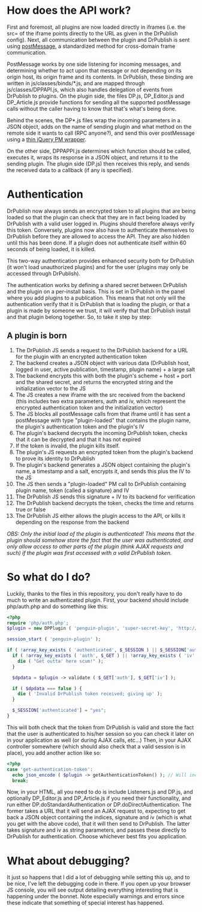 How does the API work?
==========================
First and foremost, all plugins are now loaded directly in iframes (i.e. the src= of the iframe points directly to the URL as given in the DrPublish config).
Next, all communication between the plugin and DrPublish is sent using [postMessage](https://developer.mozilla.org/en/DOM/window.postMessage), a standardized method for cross-domain frame communication.

PostMessage works by one side listening for incoming messages, and determining whether to act upon that message or not depending on its origin host, its origin frame and its contents.
In DrPublish, these binding are written in js/classes/binds/\*.js, and are mapped through js/classes/DPPAPI.js, which also handles delegation of events from DrPublish to plugins.
On the plugin side, the files DP.js, DP\_Editor.js and DP\_Article.js provide functions for sending all the supported postMessage calls without the caller having to know that that's what's being done.

Behind the scenes, the DP\*.js files wrap the incoming parameters in a JSON object, adds on the name of sending plugin and what method on the remote side it wants to call (RPC anyone?), and send this over postMessage using a [thin jQuery PM wrapper](http://postmessage.freebaseapps.com/).

On the other side, DPPAPPI.js determines which function should be called, executes it, wraps its response in a JSON object, and returns it to the sending plugin. The plugin side (DP.js) then receives this reply, and sends the received data to a callback (if any is specified).

Authentication
==============
DrPublish now always sends an encrypted token to all plugins that are being loaded so that the plugin can check that they are in fact being loaded by DrPublish with a valid user logged in.
Plugins should therefore always verify this token.
Conversely, plugins now also have to authenticate themselves to DrPublish before they are allowed to access the API. They are also hidden until this has been done.
If a plugin does not authenticate itself within 60 seconds of being loaded, it is killed.

This two-way authentication provides enhanced security both for DrPublish (it won't load unauthorized plugins) and for the user (plugins may only be accessed through DrPublish).

The authentication works by defining a shared secret between DrPublish and the plugin on a per-install basis.
This is set in DrPublish in the panel where you add plugins to a publication.
This means that not only will the authentication verify that it is DrPublish that is loading the plugin, or that a plugin is made by someone we trust, it will verify that that DrPublish install and that plugin belong together.
So, to take it step by step:

A plugin is born
----------------
1. The DrPublish JS sends a request to the DrPublish backend for a URL for the plugin with an encrypted authentication token
2. The backend creates a JSON object with various data (DrPublish host, logged in user, active publication, timestamp, plugin name) + a large salt
3. The backend encrypts this with both the plugin's scheme + host + port and the shared secret, and returns the encrypted string and the initialization vector to the JS
4. The JS creates a new iframe with the src received from the backend (this includes two extra parameters, auth and iv, which represent the encrypted authentication token and the initialization vector)
5. The JS blocks all postMessage calls from that iframe until it has sent a postMessage with type "plugin-loaded" that contains the plugin name, the plugin's authentication token and the plugin's IV
6. The plugin's backend decrypts the incoming DrPublish token, checks that it can be decrypted and that it has not expired
7. If the token is invalid, the plugin kills itself.
8. The plugin's JS requests an encrypted token from the plugin's backend to prove its identity to DrPublish
9. The plugin's backend generates a JSON object containing the plugin's name, a timestamp and a salt, encrypts it, and sends this plus the IV to the JS
10. The JS then sends a "plugin-loaded" PM call to DrPublish containing plugin name, token (called a signature) and IV
11. The DrPublish JS sends this signature + IV to its backend for verification
12. The DrPublish backend decrypts the token, checks the time and returns true or false
13. The DrPublish JS either allows the plugin access to the API, or kills it depending on the response from the backend

*OBS: Only the initial load of the plugin is authenticated! This means that the plugin should somehow store the fact that the user was authenticated, and only allow access to other parts of the plugin (think AJAX requests and such) if the plugin was first accessed with a valid DrPublish token.*

So what do I do?
================
Luckily, thanks to the files in this repository, you don't really have to do much to write an authenticated plugin.
First, your backend should include php/auth.php and do something like this:

```php
<?php
require 'php/auth.php';
$plugin = new DPPlugin ( 'penguin-plugin', 'super-secret-key', 'http://myhost.com:80' );

session_start ( 'penguin-plugin' );

if ( !array_key_exists ( 'authenticated', $_SESSION ) || $_SESSION['authenticated'] !== "yes" ) {
  if ( !array_key_exists ( 'auth', $_GET ) || !array_key_exists ( 'iv', $_GET ) ) {
    die ( "Get outta' here scum!" );
  }

  $dpdata = $plugin -> validate ( $_GET['auth'], $_GET['iv'] );

  if ( $dpdata === false ) {
    die ( 'Invalid DrPublish token received; giving up' );
  }

  $_SESSION['authenticated'] = "yes";
}
```

This will both check that the token from DrPublish is valid and store the fact that the user is authenticated to his/her session so you can check it later on in your application as well (or during AJAX calls, etc...)
Then, in your AJAX controller somewhere (which should also check that a valid session is in place), you add another action like so:

```php
<?php
case 'get-authentication-token':
  echo json_encode ( $plugin -> getAuthenticationToken() ); // Will include two values, signature and iv
  break;
```
    
Now, in your HTML, all you need to do is include Listeners.js and DP.js, and optionally DP_Editor.js and DP_Article.js if you need their functionality, and run either DP.doStandardAuthentication or DP.doDirectAuthentication.
The former takes a URL that it will send an AJAX request to, expecting to get back a JSON object containing the indices, signature and iv (which is what you get with the above code), that it will then send to DrPublish.
The latter takes signature and iv as string parameters, and passes these directly to DrPublish for authentication.
Choose whichever best fits you application.

What about debugging?
=====================
It just so happens that I did a lot of debugging while setting this up, and to be nice, I've left the debugging code in there.
If you open up your browser JS console, you will see output detailing everything interesting that is happening under the bonnet.
Note especially warnings and errors since these indicate that something of special interest has happened.
